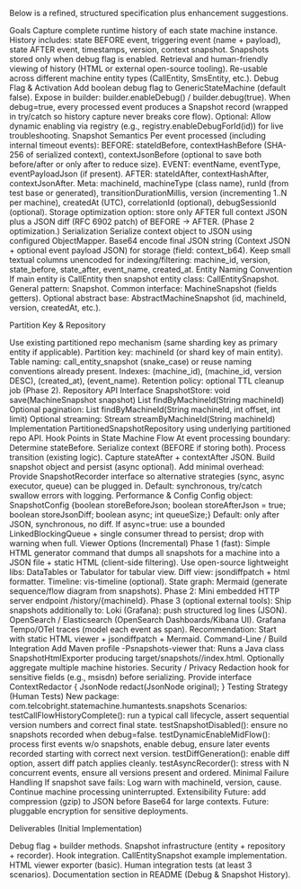 Below is a refined, structured specification plus enhancement suggestions.

Goals
Capture complete runtime history of each state machine instance.
History includes: state BEFORE event, triggering event (name + payload), state AFTER event, timestamps, version, context snapshot.
Snapshots stored only when debug flag is enabled.
Retrieval and human-friendly viewing of history (HTML or external open-source tooling).
Re-usable across different machine entity types (CallEntity, SmsEntity, etc.).
Debug Flag & Activation
Add boolean debug flag to GenericStateMachine (default false).
Expose in builder: builder.enableDebug() / builder.debug(true).
When debug=true, every processed event produces a Snapshot record (wrapped in try/catch so history capture never breaks core flow).
Optional: Allow dynamic enabling via registry (e.g., registry.enableDebugForId(id)) for live troubleshooting.
Snapshot Semantics Per event processed (including internal timeout events):
BEFORE: stateIdBefore, contextHashBefore (SHA-256 of serialized context), contextJsonBefore (optional to save both before/after or only after to reduce size).
EVENT: eventName, eventType, eventPayloadJson (if present).
AFTER: stateIdAfter, contextHashAfter, contextJsonAfter.
Meta: machineId, machineType (class name), runId (from test base or generated), transitionDurationMillis, version (incrementing 1..N per machine), createdAt (UTC), correlationId (optional), debugSessionId (optional).
Storage optimization option: store only AFTER full context JSON plus a JSON diff (RFC 6902 patch) of BEFORE -> AFTER. (Phase 2 optimization.)
Serialization
Serialize context object to JSON using configured ObjectMapper.
Base64 encode final JSON string (Context JSON + optional event payload JSON) for storage (field: context_b64).
Keep small textual columns unencoded for indexing/filtering: machine_id, version, state_before, state_after, event_name, created_at.
Entity Naming Convention If main entity is CallEntity then snapshot entity class: CallEntitySnapshot. General pattern: <DomainEntityName>Snapshot. Common interface: MachineSnapshot (fields getters). Optional abstract base: AbstractMachineSnapshot (id, machineId, version, createdAt, etc.).

Partition Key & Repository

Use existing partitioned repo mechanism (same sharding key as primary entity if applicable).
Partition key: machineId (or shard key of main entity).
Table naming: call_entity_snapshot (snake_case) or reuse naming conventions already present.
Indexes: (machine_id), (machine_id, version DESC), (created_at), (event_name).
Retention policy: optional TTL cleanup job (Phase 2).
Repository API Interface SnapshotStore:
void save(MachineSnapshot snapshot)
List<MachineSnapshot> findByMachineId(String machineId)
Optional pagination: List<MachineSnapshot> findByMachineId(String machineId, int offset, int limit)
Optional streaming: Stream<MachineSnapshot> streamByMachineId(String machineId) Implementation PartitionedSnapshotRepository using underlying partitioned repo API.
Hook Points in State Machine Flow At event processing boundary:
Determine stateBefore.
Serialize context (BEFORE if storing both).
Process transition (existing logic).
Capture stateAfter + contextAfter JSON.
Build snapshot object and persist (async optional). Add minimal overhead:
Provide SnapshotRecorder interface so alternative strategies (sync, async executor, queue) can be plugged in. Default: synchronous, try/catch swallow errors with logging.
Performance & Config
Config object: SnapshotConfig {boolean storeBeforeJson; boolean storeAfterJson = true; boolean storeJsonDiff; boolean async; int queueSize;}
Default: only after JSON, synchronous, no diff.
If async=true: use a bounded LinkedBlockingQueue + single consumer thread to persist; drop with warning when full.
Viewer Options (Incremental) Phase 1 (fast):
Simple HTML generator command that dumps all snapshots for a machine into a JSON file + static HTML (client-side filtering).
Use open-source lightweight libs:
DataTables or Tabulator for tabular view.
Diff view: jsondiffpatch + html formatter.
Timeline: vis-timeline (optional).
State graph: Mermaid (generate sequence/flow diagram from snapshots). Phase 2:
Mini embedded HTTP server endpoint /history/{machineId}. Phase 3 (optional external tools):
Ship snapshots additionally to:
Loki (Grafana): push structured log lines (JSON).
OpenSearch / Elasticsearch (OpenSearch Dashboards/Kibana UI).
Grafana Tempo/OTel traces (model each event as span). Recommendation: Start with static HTML viewer + jsondiffpatch + Mermaid.
Command-Line / Build Integration Add Maven profile -Psnapshots-viewer that:
Runs a Java class SnapshotHtmlExporter producing target/snapshots/<machineId>/index.html.
Optionally aggregate multiple machine histories.
Security / Privacy
Redaction hook for sensitive fields (e.g., msisdn) before serializing.
Provide interface ContextRedactor { JsonNode redact(JsonNode original); }
Testing Strategy (Human Tests) New package: com.telcobright.statemachine.humantests.snapshots Scenarios:
testCallFlowHistoryComplete(): run a typical call lifecycle, assert sequential version numbers and correct final state.
testSnapshotDisabled(): ensure no snapshots recorded when debug=false.
testDynamicEnableMidFlow(): process first events w/o snapshots, enable debug, ensure later events recorded starting with correct next version.
testDiffGeneration(): enable diff option, assert diff patch applies cleanly.
testAsyncRecorder(): stress with N concurrent events, ensure all versions present and ordered.
Minimal Failure Handling If snapshot save fails:
Log warn with machineId, version, cause.
Continue machine processing uninterrupted.
Extensibility Future: add compression (gzip) to JSON before Base64 for large contexts. Future: pluggable encryption for sensitive deployments.

Deliverables (Initial Implementation)

Debug flag + builder methods.
Snapshot infrastructure (entity + repository + recorder).
Hook integration.
CallEntitySnapshot example implementation.
HTML viewer exporter (basic).
Human integration tests (at least 3 scenarios).
Documentation section in README (Debug & Snapshot History).